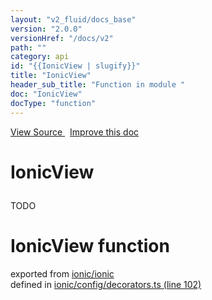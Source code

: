 ```yaml
---
layout: "v2_fluid/docs_base"
version: "2.0.0"
versionHref: "/docs/v2"
path: ""
category: api
id: "{{IonicView | slugify}}"
title: "IonicView"
header_sub_title: "Function in module "
doc: "IonicView"
docType: "function"
---
```



<div class="improve-docs">
  <a href='http://github.com/driftyco/ionic2/tree/master/ionic/config/decorators.ts#L101'>
    View Source
  </a>
  &nbsp;
  <a href='http://github.com/driftyco/ionic2/edit/master/ionic/config/decorators.ts#L101'>
    Improve this doc
  </a>
</div>




<h1 class="api-title">

  IonicView



</h1>





<p>TODO</p>


<h1 class="class export">IonicView <span class="type">function</span></h1>
<p class="module">exported from <a href='undefined'>ionic/ionic</a><br/>
defined in <a href="https://github.com/driftyco/ionic2/tree/master/ionic/config/decorators.ts#L102-L114">ionic/config/decorators.ts (line 102)</a>
</p>

